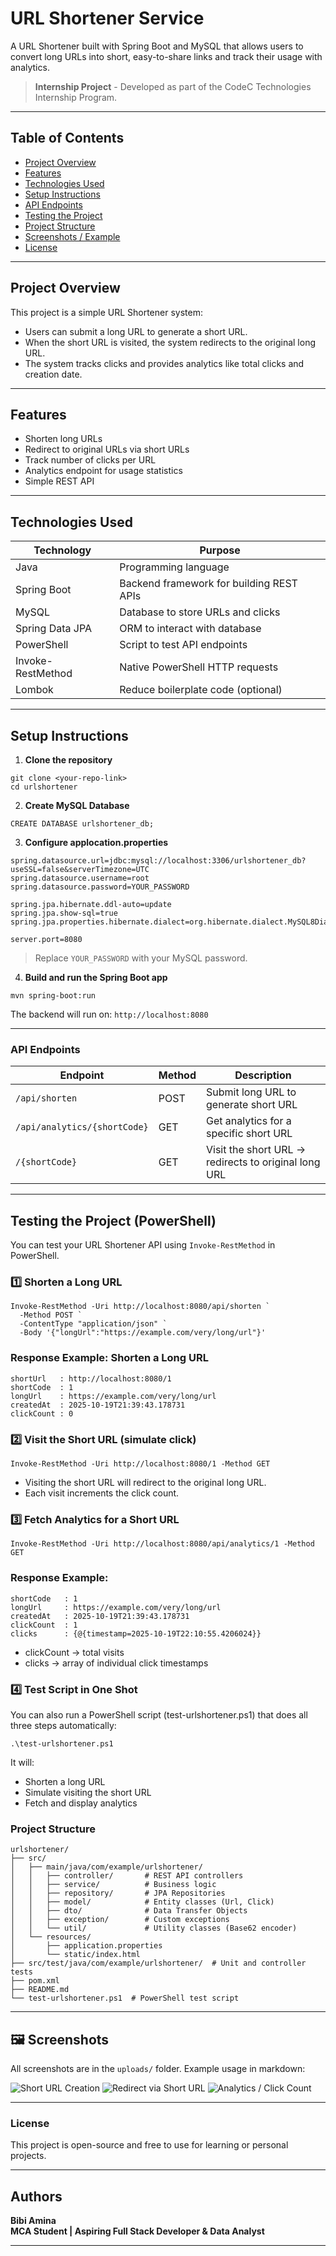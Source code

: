 # URL Shortener Service

A URL Shortener built with Spring Boot and MySQL that allows users to convert long URLs into short, easy-to-share links and track their usage with analytics.
> **Internship Project** - Developed as part of the CodeC Technologies Internship Program.
---

## Table of Contents

- [Project Overview](#project-overview)
- [Features](#features)
- [Technologies Used](#technologies-used)
- [Setup Instructions](#setup-instructions)
- [API Endpoints](#api-endpoints)
- [Testing the Project](#testing-the-project)
- [Project Structure](#project-structure)
- [Screenshots / Example](#screenshots--example)
- [License](#license)

---

## Project Overview

This project is a simple URL Shortener system:

- Users can submit a long URL to generate a short URL.
- When the short URL is visited, the system redirects to the original long URL.
- The system tracks clicks and provides analytics like total clicks and creation date.

---

## Features

- Shorten long URLs
- Redirect to original URLs via short URLs
- Track number of clicks per URL
- Analytics endpoint for usage statistics
- Simple REST API

---

## Technologies Used

| Technology        | Purpose                                  |
|------------------|------------------------------------------|
| Java              | Programming language                     |
| Spring Boot       | Backend framework for building REST APIs |
| MySQL             | Database to store URLs and clicks        |
| Spring Data JPA   | ORM to interact with database            |
| PowerShell        | Script to test API endpoints             |
| Invoke-RestMethod | Native PowerShell HTTP requests          |
| Lombok            | Reduce boilerplate code (optional)       |

---

## Setup Instructions

1. **Clone the repository**
```
git clone <your-repo-link>
cd urlshortener
```

2. **Create MySQL Database**
```
CREATE DATABASE urlshortener_db;
```

3. **Configure applocation.properties**
```
spring.datasource.url=jdbc:mysql://localhost:3306/urlshortener_db?useSSL=false&serverTimezone=UTC
spring.datasource.username=root
spring.datasource.password=YOUR_PASSWORD

spring.jpa.hibernate.ddl-auto=update
spring.jpa.show-sql=true
spring.jpa.properties.hibernate.dialect=org.hibernate.dialect.MySQL8Dialect

server.port=8080
```
> Replace `YOUR_PASSWORD` with your MySQL password.

4. **Build and run the Spring Boot app**
```
mvn spring-boot:run
```
The backend will run on: `http://localhost:8080`

--- 

### API Endpoints

| Endpoint                     | Method | Description                              |
|-------------------------------|--------|------------------------------------------|
| `/api/shorten`                | POST   | Submit long URL to generate short URL    |
| `/api/analytics/{shortCode}`  | GET    | Get analytics for a specific short URL   |
| `/{shortCode}`                | GET    | Visit the short URL → redirects to original long URL |

---

## Testing the Project (PowerShell)

You can test your URL Shortener API using `Invoke-RestMethod` in PowerShell.

### 1️⃣ Shorten a Long URL

```
Invoke-RestMethod -Uri http://localhost:8080/api/shorten `
  -Method POST `
  -ContentType "application/json" `
  -Body '{"longUrl":"https://example.com/very/long/url"}'
```

### Response Example: Shorten a Long URL
```
shortUrl   : http://localhost:8080/1
shortCode  : 1
longUrl    : https://example.com/very/long/url
createdAt  : 2025-10-19T21:39:43.178731
clickCount : 0
```

### 2️⃣ Visit the Short URL (simulate click)
```
Invoke-RestMethod -Uri http://localhost:8080/1 -Method GET
```
- Visiting the short URL will redirect to the original long URL.
- Each visit increments the click count.

### 3️⃣ Fetch Analytics for a Short URL
```
Invoke-RestMethod -Uri http://localhost:8080/api/analytics/1 -Method GET
```
### Response Example:
```
shortCode   : 1
longUrl     : https://example.com/very/long/url
createdAt   : 2025-10-19T21:39:43.178731
clickCount  : 1
clicks      : {@{timestamp=2025-10-19T22:10:55.4206024}}
```
- clickCount → total visits
- clicks → array of individual click timestamps

### 4️⃣ Test Script in One Shot
You can also run a PowerShell script (test-urlshortener.ps1) that does all three steps automatically:
```
.\test-urlshortener.ps1
```
It will:
- Shorten a long URL
- Simulate visiting the short URL
- Fetch and display analytics

### Project Structure
```
urlshortener/
├── src/
│   ├── main/java/com/example/urlshortener/
│   │   ├── controller/       # REST API controllers
│   │   ├── service/          # Business logic
│   │   ├── repository/       # JPA Repositories
│   │   ├── model/            # Entity classes (Url, Click)
│   │   ├── dto/              # Data Transfer Objects
│   │   ├── exception/        # Custom exceptions
│   │   └── util/             # Utility classes (Base62 encoder)
│   └── resources/
│       ├── application.properties
│       └── static/index.html
├── src/test/java/com/example/urlshortener/  # Unit and controller tests
├── pom.xml
├── README.md
└── test-urlshortener.ps1  # PowerShell test script
```
---

## 🖼️ Screenshots

All screenshots are in the `uploads/` folder. Example usage in markdown:

![Short URL Creation](screenshots/shorten.jpg)
![Redirect via Short URL](screenshots/redirect.jpg)
![Analytics / Click Count](screenshots/analytics.jpg)

---

### License
This project is open-source and free to use for learning or personal projects.

---

##  Authors

**Bibi Amina**  
**MCA Student | Aspiring Full Stack Developer & Data Analyst**

---


